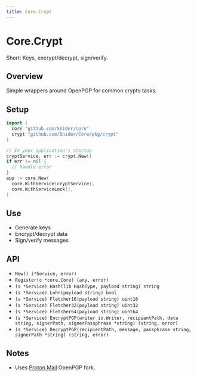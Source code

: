 ```yaml
---
title: Core.Crypt
---
```


# Core.Crypt

Short: Keys, encrypt/decrypt, sign/verify.

## Overview
Simple wrappers around OpenPGP for common crypto tasks.

## Setup
```go
import (
  core "github.com/Snider/Core"
  crypt "github.com/Snider/Core/pkg/crypt"
)

// In your application's startup
cryptService, err := crypt.New()
if err != nil {
  // handle error
}
app := core.New(
  core.WithService(cryptService),
  core.WithServiceLock(),
)
```

## Use
- Generate keys
- Encrypt/decrypt data
- Sign/verify messages

## API
- `New() (*Service, error)`
- `Register(c *core.Core) (any, error)`
- `(s *Service) Hash(lib HashType, payload string) string`
- `(s *Service) Luhn(payload string) bool`
- `(s *Service) Fletcher16(payload string) uint16`
- `(s *Service) Fletcher32(payload string) uint32`
- `(s *Service) Fletcher64(payload string) uint64`
- `(s *Service) EncryptPGP(writer io.Writer, recipientPath, data string, signerPath, signerPassphrase *string) (string, error)`
- `(s *Service) DecryptPGP(recipientPath, message, passphrase string, signerPath *string) (string, error)`

## Notes
- Uses [Proton Mail](https://pr.tn/ref/VZFX8H2VDCFG) OpenPGP fork.

